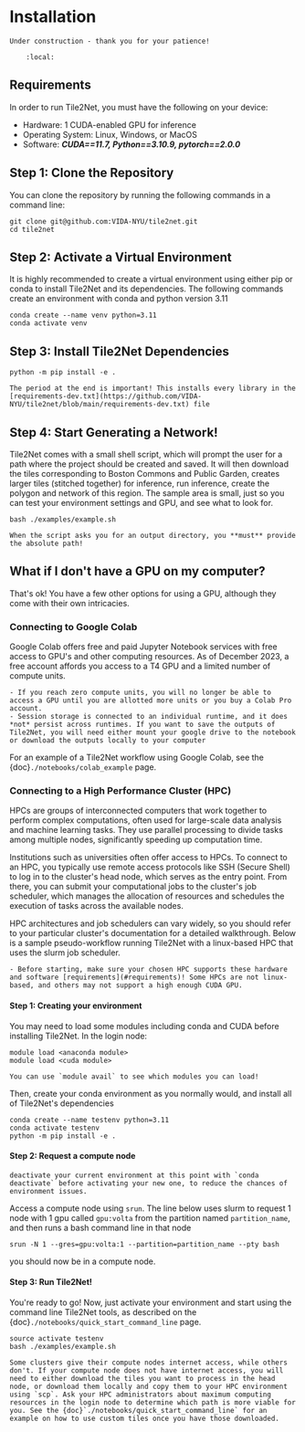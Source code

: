 # Installation

<!-- In-depth installation details - including environment creation and interaction with high-performance computing clusters -->

```{warning}
Under construction - thank you for your patience!
```

```{contents}
    :local:
```

## Requirements

In order to run Tile2Net, you must have the following on your device:

- Hardware: 1 CUDA-enabled GPU for inference
- Operating System: Linux, Windows, or MacOS
- Software:  ***CUDA==11.7, Python==3.10.9, pytorch==2.0.0***

## Step 1: Clone the Repository

You can clone the repository by running the following commands in a command line:
```
git clone git@github.com:VIDA-NYU/tile2net.git
cd tile2net
```

## Step 2: Activate a Virtual Environment

It is highly recommended to create a virtual environment using either pip or conda to install Tile2Net and its
dependencies. The following commands create an environment with conda and python version 3.11

```
conda create --name venv python=3.11
conda activate venv
```

## Step 3: Install Tile2Net Dependencies

```
python -m pip install -e .
```

```{note}
The period at the end is important! This installs every library in the [requirements-dev.txt](https://github.com/VIDA-NYU/tile2net/blob/main/requirements-dev.txt) file
```

## Step 4: Start Generating a Network!


Tile2Net comes with a small shell script, which will prompt the user for a path where the project should be created and saved. It will then download the tiles corresponding to Boston Commons and Public Garden, creates larger tiles (stitched together) for inference, run inference, create the polygon and network of this region. The sample area is small, just so you can test your environment settings and GPU, and see what to look for.

```
bash ./examples/example.sh 
```

```{note}
When the script asks you for an output directory, you **must** provide the absolute path!
```

## What if I don't have a GPU on my computer?

That's ok! You have a few other options for using a GPU, although they come with their own intricacies.

### Connecting to Google Colab

Google Colab offers free and paid Jupyter Notebook services with free access to GPU's and other computing resources. As of December 2023, a free account affords you access to a T4 GPU and a limited number of compute units. 

```{warning}
- If you reach zero compute units, you will no longer be able to access a GPU until you are allotted more units or you buy a Colab Pro account.
- Session storage is connected to an individual runtime, and it does *not* persist across runtimes. If you want to save the outputs of Tile2Net, you will need either mount your google drive to the notebook or download the outputs locally to your computer
```

For an example of a Tile2Net workflow using Google Colab, see the {doc}`./notebooks/colab_example` page.

### Connecting to a High Performance Cluster (HPC)

HPCs are groups of interconnected computers that work together to perform complex computations, often used for large-scale data analysis and machine learning tasks. They use parallel processing to divide tasks among multiple nodes, significantly speeding up computation time.

Institutions such as universities often offer access to HPCs. To connect to an HPC, you typically use remote access protocols like SSH (Secure Shell) to log in to the cluster's head node, which serves as the entry point. From there, you can submit your computational jobs to the cluster's job scheduler, which manages the allocation of resources and schedules the execution of tasks across the available nodes.

HPC architectures and job schedulers can vary widely, so you should refer to your particular cluster's documentation for a detailed walkthrough. Below is a sample pseudo-workflow running Tile2Net with a linux-based HPC that uses the slurm job scheduler.


```{warning}
- Before starting, make sure your chosen HPC supports these hardware and software [requirements](#requirements)! Some HPCs are not linux-based, and others may not support a high enough CUDA GPU. 
```

#### Step 1: Creating your environment

You may need to load some modules including conda and CUDA before installing Tile2Net. In the login node:

```
module load <anaconda module>
module load <cuda module>
```
```{note}
You can use `module avail` to see which modules you can load!
```

Then, create your conda environment as you normally would, and install all of Tile2Net's dependencies

```
conda create --name testenv python=3.11
conda activate testenv
python -m pip install -e .
```

#### Step 2: Request a compute node

```{warning}
deactivate your current environment at this point with `conda deactivate` before activating your new one, to reduce the chances of environment issues.
```

Access a compute node using `srun`. The line below uses slurm to request 1 node with 1 gpu called `gpu:volta` from the partition named `partition_name`, and then runs a bash command line in that node

```
srun -N 1 --gres=gpu:volta:1 --partition=partition_name --pty bash
```

you should now be in a compute node. 

#### Step 3: Run Tile2Net!

You're ready to go! Now, just activate your environment and start using the command line Tile2Net tools, as described on the {doc}`./notebooks/quick_start_command_line` page. 
```
source activate testenv
bash ./examples/example.sh
```

```{warning}
Some clusters give their compute nodes internet access, while others don't. If your compute node does not have internet access, you will need to either download the tiles you want to process in the head node, or download them locally and copy them to your HPC environment using `scp`. Ask your HPC administrators about maximum computing resources in the login node to determine which path is more viable for you. See the {doc}`./notebooks/quick_start_command_line` for an example on how to use custom tiles once you have those downloaded. 
```